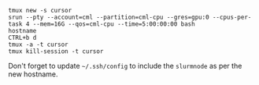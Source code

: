 ```
tmux new -s cursor
srun --pty --account=cml --partition=cml-cpu --gres=gpu:0 --cpus-per-task 4 --mem=16G --qos=cml-cpu --time=5:00:00:00 bash
hostname
CTRL+b d
tmux -a -t cursor
tmux kill-session -t cursor
```

Don't forget to update `~/.ssh/config` to include the `slurmnode` as per the new hostname.
